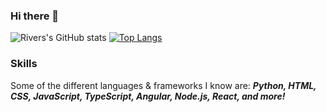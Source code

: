 ### Hi there 👋

![Rivers's GitHub stats](https://github-readme-stats.vercel.app/api?username=Rivers450&show_icons=true&theme=aura_dark)
[![Top Langs](https://github-readme-stats.vercel.app/api/top-langs/?username=Rivers450)](https://github.com/anuraghazra/github-readme-stats)


### Skills
Some of the different languages & frameworks I know are: ***Python, HTML, CSS, JavaScript, TypeScript, Angular, Node.js, React, and more!*** 

